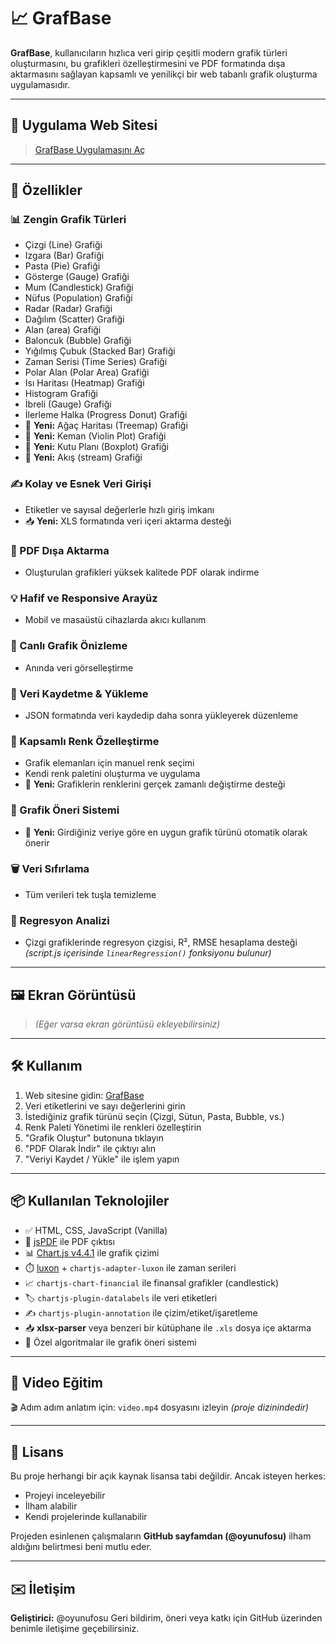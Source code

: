 # 📈 GrafBase

**GrafBase**, kullanıcıların hızlıca veri girip çeşitli modern grafik türleri oluşturmasını, bu grafikleri özelleştirmesini ve PDF formatında dışa aktarmasını sağlayan kapsamlı ve yenilikçi bir web tabanlı grafik oluşturma uygulamasıdır.

---

## 🔗 Uygulama Web Sitesi

> [GrafBase Uygulamasını Aç](https://oyunufosu.github.io/GrafBase.github.io/)

---

## 🚀 Özellikler

### 📊 Zengin Grafik Türleri

* Çizgi (Line) Grafiği
* Izgara (Bar) Grafiği
* Pasta (Pie) Grafiği
* Gösterge (Gauge) Grafiği
* Mum (Candlestick) Grafiği
* Nüfus (Population) Grafiği
* Radar (Radar) Grafiği
* Dağılım (Scatter) Grafiği
* Alan (area) Grafiği
* Baloncuk (Bubble) Grafiği
* Yığılmış Çubuk (Stacked Bar) Grafiği
* Zaman Serisi (Time Series) Grafiği
* Polar Alan (Polar Area) Grafiği
* Isı Haritası (Heatmap) Grafiği
* Histogram Grafiği
* İbreli (Gauge) Grafiği
* İlerleme Halka (Progress Donut) Grafiği
* 📌 **Yeni:** Ağaç Haritası (Treemap) Grafiği
* 📌 **Yeni:** Keman (Violin Plot) Grafiği
* 📌 **Yeni:** Kutu Planı (Boxplot) Grafiği
* 📌 **Yeni:** Akış (stream) Grafiği


### ✍️ Kolay ve Esnek Veri Girişi

* Etiketler ve sayısal değerlerle hızlı giriş imkanı
* 📥 **Yeni:** XLS formatında veri içeri aktarma desteği  

### 📄 PDF Dışa Aktarma

* Oluşturulan grafikleri yüksek kalitede PDF olarak indirme

### 💡 Hafif ve Responsive Arayüz

* Mobil ve masaüstü cihazlarda akıcı kullanım

### 🔄 Canlı Grafik Önizleme

* Anında veri görselleştirme

### 💾 Veri Kaydetme & Yükleme

* JSON formatında veri kaydedip daha sonra yükleyerek düzenleme

### 🎨 Kapsamlı Renk Özelleştirme

* Grafik elemanları için manuel renk seçimi
* Kendi renk paletini oluşturma ve uygulama
* 📌 **Yeni:** Grafiklerin renklerini gerçek zamanlı değiştirme desteği  

### 🧠 Grafik Öneri Sistemi

* 📌 **Yeni:** Girdiğiniz veriye göre en uygun grafik türünü otomatik olarak önerir 

### 🗑️ Veri Sıfırlama

* Tüm verileri tek tuşla temizleme

### 🔎 Regresyon Analizi

* Çizgi grafiklerinde regresyon çizgisi, R², RMSE hesaplama desteği *(script.js içerisinde `linearRegression()` fonksiyonu bulunur)*

---

## 🖼️ Ekran Görüntüsü

> *(Eğer varsa ekran görüntüsü ekleyebilirsiniz)*

---

## 🛠️ Kullanım

1. Web sitesine gidin: [GrafBase](#)
2. Veri etiketlerini ve sayı değerlerini girin
3. İstediğiniz grafik türünü seçin (Çizgi, Sütun, Pasta, Bubble, vs.)
4. Renk Paleti Yönetimi ile renkleri özelleştirin
5. "Grafik Oluştur" butonuna tıklayın
6. "PDF Olarak İndir" ile çıktıyı alın
7. "Veriyi Kaydet / Yükle" ile işlem yapın

---

## 📦 Kullanılan Teknolojiler

* ✅ HTML, CSS, JavaScript (Vanilla)
* 📄 [jsPDF](https://github.com/parallax/jsPDF) ile PDF çıktısı
* 📊 [Chart.js v4.4.1](https://www.chartjs.org/) ile grafik çizimi
* ⏱️ [luxon](https://moment.github.io/luxon/#/) + `chartjs-adapter-luxon` ile zaman serileri
* 📈 `chartjs-chart-financial` ile finansal grafikler (candlestick)
* 🏷️ `chartjs-plugin-datalabels` ile veri etiketleri
* ✍️ `chartjs-plugin-annotation` ile çizim/etiket/işaretleme
* 📥 **xlsx-parser** veya benzeri bir kütüphane ile `.xls` dosya içe aktarma
* 🧠 Özel algoritmalar ile grafik öneri sistemi

---

## 🎥 Video Eğitim

🎬 Adım adım anlatım için: `video.mp4` dosyasını izleyin *(proje dizinindedir)*

---

## 📄 Lisans

Bu proje herhangi bir açık kaynak lisansa tabi değildir.
Ancak isteyen herkes:

* Projeyi inceleyebilir
* İlham alabilir
* Kendi projelerinde kullanabilir

Projeden esinlenen çalışmaların **GitHub sayfamdan (@oyunufosu)** ilham aldığını belirtmesi beni mutlu eder.

---

## ✉️ İletişim

**Geliştirici:** @oyunufosu
Geri bildirim, öneri veya katkı için GitHub üzerinden benimle iletişime geçebilirsiniz.
